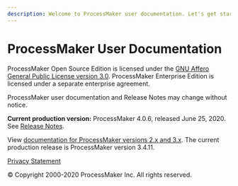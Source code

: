 ```yaml
---
description: Welcome to ProcessMaker user documentation. Let's get started.
---
```


# ProcessMaker User Documentation

ProcessMaker Open Source Edition is licensed under the [GNU Affero General Public License version 3.0](https://github.com/ProcessMaker/spark/blob/develop/LICENSE.txt). ProcessMaker Enterprise Edition is licensed under a separate enterprise agreement.

ProcessMaker user documentation and Release Notes may change without notice.

**Current production version:** ProcessMaker 4.0.6, released June 25, 2020. See [Release Notes](https://processmaker.gitbook.io/processmaker-release-notes/processmaker-4.0.x/processmaker-4.0.6-release-notes).

View [documentation for ProcessMaker versions 2.x and 3.x](https://wiki.processmaker.com/). The current production release is ProcessMaker version 3.4.11.

[Privacy Statement](https://www.processmaker.com/privacy-statement)

© Copyright 2000-2020 ProcessMaker Inc. All rights reserved.

